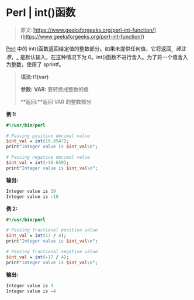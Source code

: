# Perl | int()函数

> 原文:[https://www.geeksforgeeks.org/perl-int-function/](https://www.geeksforgeeks.org/perl-int-function/)

[Perl](https://www.geeksforgeeks.org/introduction-to-perl/) 中的 int()函数返回给定值的整数部分。如果未提供任何值，它将返回$_。请注意，$_ 是默认输入，在这种情况下为 0。int()函数不进行舍入。为了将一个值舍入为整数，使用了 sprintf。

> **语法:t1(var)**
> 
> **参数:**
> **VAR:** 要转换成整数的值
> 
> **返回:**返回 VAR 的整数部分

**例 1:**

```perl
#!/usr/bin/perl

# Passing positive decimal value
$int_val = int(19.8547);
print"Integer value is $int_val\n";

# Passing negative decimal value
$int_val = int(-18.659);
print"Integer value is $int_val\n";
```

**输出:**

```perl
Integer value is 19
Integer value is -18

```

**例 2:**

```perl
#!/usr/bin/perl

# Passing fractional positive value
$int_val = int(17 / 4);
print"Integer value is $int_val\n";

# Passing fractional negative value
$int_val = int(-17 / 4);
print"Integer value is $int_val\n";
```

**输出:**

```perl
Integer value is 4
Integer value is -4
```
